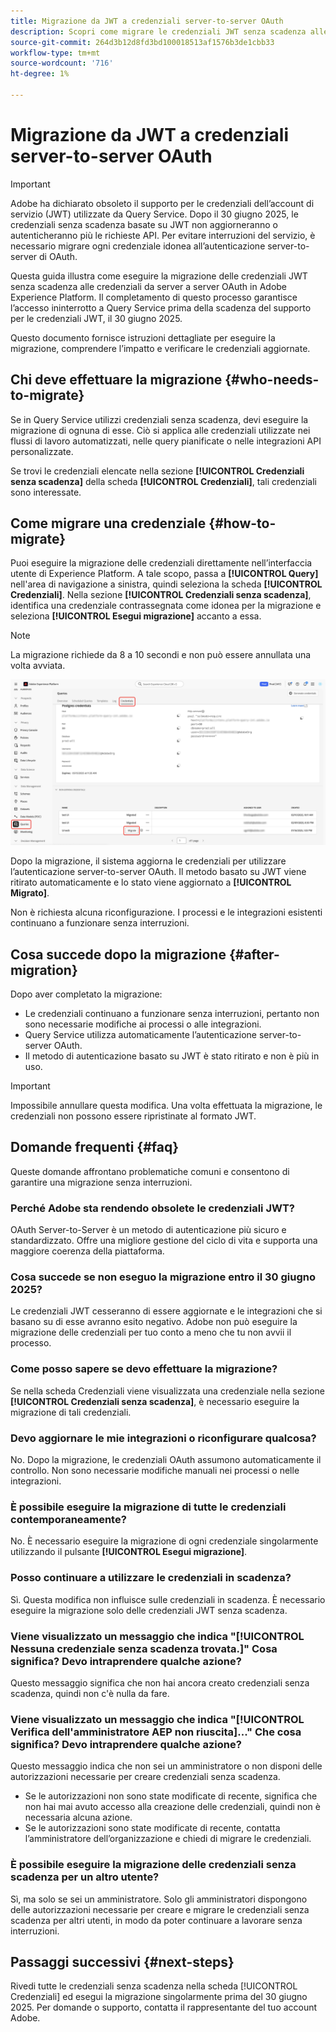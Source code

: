 ```yaml
---
title: Migrazione da JWT a credenziali server-to-server OAuth
description: Scopri come migrare le credenziali JWT senza scadenza alle credenziali da server a server OAuth in Adobe Experience Platform per mantenere un accesso sicuro e ininterrotto a Query Service prima della fine del supporto per JWT il 30 giugno 2025. Questa guida fornisce istruzioni dettagliate, spiega il comportamento successivo alla migrazione e risponde alle domande più frequenti.
source-git-commit: 264d3b12d8fd3bd100018513af1576b3de1cbb33
workflow-type: tm+mt
source-wordcount: '716'
ht-degree: 1%

---
```


# Migrazione da JWT a credenziali server-to-server OAuth

>[!IMPORTANT]
>
>Adobe ha dichiarato obsoleto il supporto per le credenziali dell’account di servizio (JWT) utilizzate da Query Service. Dopo il 30 giugno 2025, le credenziali senza scadenza basate su JWT non aggiorneranno o autenticheranno più le richieste API. Per evitare interruzioni del servizio, è necessario migrare ogni credenziale idonea all’autenticazione server-to-server di OAuth.

Questa guida illustra come eseguire la migrazione delle credenziali JWT senza scadenza alle credenziali da server a server OAuth in Adobe Experience Platform. Il completamento di questo processo garantisce l’accesso ininterrotto a Query Service prima della scadenza del supporto per le credenziali JWT, il 30 giugno 2025.

Questo documento fornisce istruzioni dettagliate per eseguire la migrazione, comprendere l’impatto e verificare le credenziali aggiornate.

## Chi deve effettuare la migrazione {#who-needs-to-migrate}

Se in Query Service utilizzi credenziali senza scadenza, devi eseguire la migrazione di ognuna di esse. Ciò si applica alle credenziali utilizzate nei flussi di lavoro automatizzati, nelle query pianificate o nelle integrazioni API personalizzate.

Se trovi le credenziali elencate nella sezione **[!UICONTROL Credenziali senza scadenza]** della scheda **[!UICONTROL Credenziali]**, tali credenziali sono interessate.

## Come migrare una credenziale {#how-to-migrate}

Puoi eseguire la migrazione delle credenziali direttamente nell’interfaccia utente di Experience Platform. A tale scopo, passa a **[!UICONTROL Query]** nell&#39;area di navigazione a sinistra, quindi seleziona la scheda **[!UICONTROL Credenziali]**. Nella sezione **[!UICONTROL Credenziali senza scadenza]**, identifica una credenziale contrassegnata come idonea per la migrazione e seleziona **[!UICONTROL Esegui migrazione]** accanto a essa.

>[!NOTE]
>
>La migrazione richiede da 8 a 10 secondi e non può essere annullata una volta avviata.

![Area di lavoro Credenziali servizio query con query, credenziali e migrazione evidenziate.](../images/ui/migrate-jwt-to-oauth/migrate.png)

Dopo la migrazione, il sistema aggiorna le credenziali per utilizzare l’autenticazione server-to-server OAuth. Il metodo basato su JWT viene ritirato automaticamente e lo stato viene aggiornato a **[!UICONTROL Migrato]**.

Non è richiesta alcuna riconfigurazione. I processi e le integrazioni esistenti continuano a funzionare senza interruzioni.

## Cosa succede dopo la migrazione {#after-migration}

Dopo aver completato la migrazione:

- Le credenziali continuano a funzionare senza interruzioni, pertanto non sono necessarie modifiche ai processi o alle integrazioni.
- Query Service utilizza automaticamente l’autenticazione server-to-server OAuth.
- Il metodo di autenticazione basato su JWT è stato ritirato e non è più in uso.

>[!IMPORTANT]
>
>Impossibile annullare questa modifica. Una volta effettuata la migrazione, le credenziali non possono essere ripristinate al formato JWT.

## Domande frequenti {#faq}

Queste domande affrontano problematiche comuni e consentono di garantire una migrazione senza interruzioni.

### Perché Adobe sta rendendo obsolete le credenziali JWT?

OAuth Server-to-Server è un metodo di autenticazione più sicuro e standardizzato. Offre una migliore gestione del ciclo di vita e supporta una maggiore coerenza della piattaforma.

### Cosa succede se non eseguo la migrazione entro il 30 giugno 2025?

Le credenziali JWT cesseranno di essere aggiornate e le integrazioni che si basano su di esse avranno esito negativo. Adobe non può eseguire la migrazione delle credenziali per tuo conto a meno che tu non avvii il processo.

### Come posso sapere se devo effettuare la migrazione?

Se nella scheda Credenziali viene visualizzata una credenziale nella sezione **[!UICONTROL Credenziali senza scadenza]**, è necessario eseguire la migrazione di tali credenziali.

### Devo aggiornare le mie integrazioni o riconfigurare qualcosa?

No. Dopo la migrazione, le credenziali OAuth assumono automaticamente il controllo. Non sono necessarie modifiche manuali nei processi o nelle integrazioni.

### È possibile eseguire la migrazione di tutte le credenziali contemporaneamente?

No. È necessario eseguire la migrazione di ogni credenziale singolarmente utilizzando il pulsante **[!UICONTROL Esegui migrazione]**.

### Posso continuare a utilizzare le credenziali in scadenza?

Sì.  Questa modifica non influisce sulle credenziali in scadenza. È necessario eseguire la migrazione solo delle credenziali JWT senza scadenza.

### Viene visualizzato un messaggio che indica &quot;[!UICONTROL Nessuna credenziale senza scadenza trovata.]&quot; Cosa significa? Devo intraprendere qualche azione?

Questo messaggio significa che non hai ancora creato credenziali senza scadenza, quindi non c&#39;è nulla da fare.

### Viene visualizzato un messaggio che indica &quot;[!UICONTROL Verifica dell&#39;amministratore AEP non riuscita]...&quot; Che cosa significa? Devo intraprendere qualche azione?

Questo messaggio indica che non sei un amministratore o non disponi delle autorizzazioni necessarie per creare credenziali senza scadenza.

- Se le autorizzazioni non sono state modificate di recente, significa che non hai mai avuto accesso alla creazione delle credenziali, quindi non è necessaria alcuna azione.
- Se le autorizzazioni sono state modificate di recente, contatta l’amministratore dell’organizzazione e chiedi di migrare le credenziali.

### È possibile eseguire la migrazione delle credenziali senza scadenza per un altro utente?

Sì, ma solo se sei un amministratore. Solo gli amministratori dispongono delle autorizzazioni necessarie per creare e migrare le credenziali senza scadenza per altri utenti, in modo da poter continuare a lavorare senza interruzioni.

## Passaggi successivi {#next-steps}

Rivedi tutte le credenziali senza scadenza nella scheda [!UICONTROL Credenziali] ed esegui la migrazione singolarmente prima del 30 giugno 2025. Per domande o supporto, contatta il rappresentante del tuo account Adobe.
